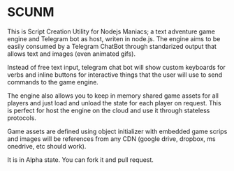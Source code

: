 ﻿# SCUNM

This is Script Creation Utility for Nodejs Maniacs; a text adventure game engine and Telegram bot as host, writen in node.js. The engine aims to be easily consumed by a Telegram ChatBot through standarized output that allows text and images (even animated gifs).

Instead of free text input, telegram chat bot will show custom keyboards for verbs and inline buttons for interactive things that the user will use to send commands to the game engine.

The engine also allows you to keep in memory shared game assets for all players and just load and unload the state for each player on request. This is perfect for host the engine on the cloud and use it through stateless protocols.

Game assets are defined using object initializer with embedded game scrips and images will be references from any CDN (google drive, dropbox, ms onedrive, etc should work).

It is in Alpha state. You can fork it and pull request.